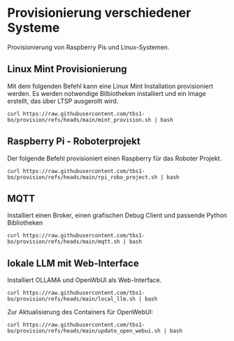 # Provisionierung verschiedener Systeme

Provisionierung von Raspberry Pis und Linux-Systemen.

## Linux Mint Provisionierung

Mit dem folgenden Befehl kann eine Linux Mint Installation provisioniert
werden. Es werden notwendige Bilbiotheken installiert und ein Image erstellt,
das über LTSP ausgerollt wird.

    curl https://raw.githubusercontent.com/tbs1-bo/provision/refs/heads/main/mint_provision.sh | bash


## Raspberry Pi - Roboterprojekt

Der folgende Befehl provisioniert einen Raspberry für das Roboter Projekt.

    curl https://raw.githubusercontent.com/tbs1-bo/provision/refs/heads/main/rpi_robo_project.sh | bash

## MQTT

Installiert einen Broker, einen grafischen Debug Client und passende Python Bibliotheken

    curl https://raw.githubusercontent.com/tbs1-bo/provision/refs/heads/main/mqtt.sh | bash


## lokale LLM mit Web-Interface

Installiert OLLAMA und OpenWbUI als Web-Interface.

    curl https://raw.githubusercontent.com/tbs1-bo/provision/refs/heads/main/local_llm.sh | bash

Zur Aktualisierung des Containers für OpenWebUI:

    curl https://raw.githubusercontent.com/tbs1-bo/provision/refs/heads/main/update_open_webui.sh | bash
